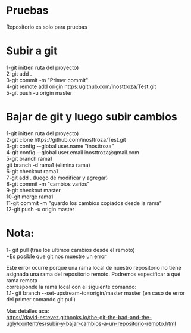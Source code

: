 # Pruebas
Repositorio es solo para pruebas

<h1>Subir a git</h1>
1-git init(en ruta del proyecto)<br>
2-git add .<br>
3-git commit -m "Primer commit"<br>
4-git remote add origin https://github.com/inosttroza/Test.git<br>
5-git push -u origin master<br>

<h1>Bajar de git y luego subir cambios</h1>
1-git init(en ruta del proyecto)<br>
2-git clone https://github.com/inosttroza/Test.git<br>
3-git config --global user.name "inosttroza"<br>
4-git config --global user.email inosttroza@gmail.com<br>
5-git branch rama1<br>
  git branch -d rama1 (elimina rama)<br>
6-git checkout rama1<br>
7-git add . (luego de modificar y agregar)<br>
8-git commit -m "cambios varios"<br>
9-git checkout master<br>
10-git merge rama1<br>
11-git commit -m "guardo los cambios copiados desde la rama"<br>
12-git push -u origin master<br>

# Nota:
1- git pull (trae los ultimos cambios desde el remoto)<br>
 *Es posible que git nos muestre un error<br>

Este error ocurre porque una rama local de nuestro repositorio no tiene<br>
asignada una rama del repositorio remoto. Podremos especificar a qué rama remota<br> 
corresponde la rama local con el siguiente comando:<br>
  1.1- git branch --set-upstream-to=origin/master master (en caso de error del primer comando git pull)<br>
  
 Mas detalles aca:<br>
 https://david-estevez.gitbooks.io/the-git-the-bad-and-the-ugly/content/es/subir-y-bajar-cambios-a-un-repositorio-remoto.html
